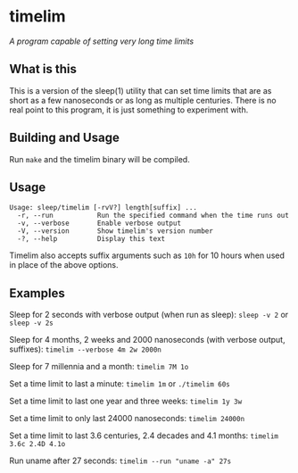 timelim
========
_A program capable of setting very long time limits_

## What is this
This is a version of the sleep(1) utility that can set time limits that are as short as a few nanoseconds or as long as multiple centuries. 
There is no real point to this program, it is just something to experiment with.

## Building and Usage
Run `make` and the timelim binary will be compiled.  

## Usage
`Usage: sleep/timelim [-rvV?] length[suffix] ...`  
`  -r, --run           Run the specified command when the time runs out`  
`  -v, --verbose       Enable verbose output`  
`  -V, --version       Show timelim's version number`  
`  -?, --help          Display this text`  

Timelim also accepts suffix arguments such as `10h` for 10 hours when used in place of the above options.

## Examples
Sleep for 2 seconds with verbose output (when run as sleep):
`sleep -v 2` or `sleep -v 2s`

Sleep for 4 months, 2 weeks and 2000 nanoseconds (with verbose output, suffixes):
`timelim --verbose 4m 2w 2000n`

Sleep for 7 millennia and a month:
`timelim 7M 1o`

Set a time limit to last a minute: 
`timelim 1m` or `./timelim 60s`

Set a time limit to last one year and three weeks:
`timelim 1y 3w`

Set a time limit to only last 24000 nanoseconds:
`timelim 24000n`

Set a time limit to last 3.6 centuries, 2.4 decades and 4.1 months:
`timelim 3.6c 2.4D 4.1o`

Run uname after 27 seconds:
`timelim --run "uname -a" 27s`

